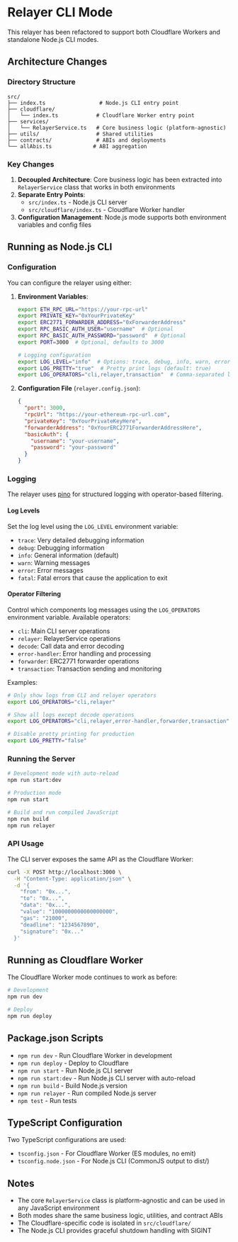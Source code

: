 # Relayer CLI Mode

This relayer has been refactored to support both Cloudflare Workers and standalone Node.js CLI modes.

## Architecture Changes

### Directory Structure
```
src/
├── index.ts                 # Node.js CLI entry point
├── cloudflare/
│   └── index.ts            # Cloudflare Worker entry point
├── services/
│   └── RelayerService.ts   # Core business logic (platform-agnostic)
├── utils/                  # Shared utilities
├── contracts/              # ABIs and deployments
└── allAbis.ts             # ABI aggregation
```

### Key Changes

1. **Decoupled Architecture**: Core business logic has been extracted into `RelayerService` class that works in both environments
2. **Separate Entry Points**: 
   - `src/index.ts` - Node.js CLI server
   - `src/cloudflare/index.ts` - Cloudflare Worker handler
3. **Configuration Management**: Node.js mode supports both environment variables and config files

## Running as Node.js CLI

### Configuration

You can configure the relayer using either:

1. **Environment Variables**:
   ```bash
   export ETH_RPC_URL="https://your-rpc-url"
   export PRIVATE_KEY="0xYourPrivateKey"
   export ERC2771_FORWARDER_ADDRESS="0xForwarderAddress"
   export RPC_BASIC_AUTH_USER="username"  # Optional
   export RPC_BASIC_AUTH_PASSWORD="password"  # Optional
   export PORT=3000  # Optional, defaults to 3000
   
   # Logging configuration
   export LOG_LEVEL="info"  # Options: trace, debug, info, warn, error, fatal (default: info)
   export LOG_PRETTY="true"  # Pretty print logs (default: true)
   export LOG_OPERATORS="cli,relayer,transaction"  # Comma-separated list of operators to enable (default: all)
   ```

2. **Configuration File** (`relayer.config.json`):
   ```json
   {
     "port": 3000,
     "rpcUrl": "https://your-ethereum-rpc-url.com",
     "privateKey": "0xYourPrivateKeyHere",
     "forwarderAddress": "0xYourERC2771ForwarderAddressHere",
     "basicAuth": {
       "username": "your-username",
       "password": "your-password"
     }
   }
   ```

### Logging

The relayer uses [pino](https://github.com/pinojs/pino) for structured logging with operator-based filtering.

#### Log Levels

Set the log level using the `LOG_LEVEL` environment variable:
- `trace`: Very detailed debugging information
- `debug`: Debugging information
- `info`: General information (default)
- `warn`: Warning messages
- `error`: Error messages
- `fatal`: Fatal errors that cause the application to exit

#### Operator Filtering

Control which components log messages using the `LOG_OPERATORS` environment variable. Available operators:
- `cli`: Main CLI server operations
- `relayer`: RelayerService operations
- `decode`: Call data and error decoding
- `error-handler`: Error handling and processing
- `forwarder`: ERC2771 forwarder operations
- `transaction`: Transaction sending and monitoring

Examples:
```bash
# Only show logs from CLI and relayer operators
export LOG_OPERATORS="cli,relayer"

# Show all logs except decode operations
export LOG_OPERATORS="cli,relayer,error-handler,forwarder,transaction"

# Disable pretty printing for production
export LOG_PRETTY="false"
```

### Running the Server

```bash
# Development mode with auto-reload
npm run start:dev

# Production mode
npm run start

# Build and run compiled JavaScript
npm run build
npm run relayer
```

### API Usage

The CLI server exposes the same API as the Cloudflare Worker:

```bash
curl -X POST http://localhost:3000 \
  -H "Content-Type: application/json" \
  -d '{
    "from": "0x...",
    "to": "0x...",
    "data": "0x...",
    "value": "1000000000000000000",
    "gas": "21000",
    "deadline": "1234567890",
    "signature": "0x..."
  }'
```

## Running as Cloudflare Worker

The Cloudflare Worker mode continues to work as before:

```bash
# Development
npm run dev

# Deploy
npm run deploy
```

## Package.json Scripts

- `npm run dev` - Run Cloudflare Worker in development
- `npm run deploy` - Deploy to Cloudflare
- `npm run start` - Run Node.js CLI server
- `npm run start:dev` - Run Node.js CLI server with auto-reload
- `npm run build` - Build Node.js version
- `npm run relayer` - Run compiled Node.js server
- `npm test` - Run tests

## TypeScript Configuration

Two TypeScript configurations are used:
- `tsconfig.json` - For Cloudflare Worker (ES modules, no emit)
- `tsconfig.node.json` - For Node.js CLI (CommonJS output to dist/)

## Notes

- The core `RelayerService` class is platform-agnostic and can be used in any JavaScript environment
- Both modes share the same business logic, utilities, and contract ABIs
- The Cloudflare-specific code is isolated in `src/cloudflare/`
- The Node.js CLI provides graceful shutdown handling with SIGINT